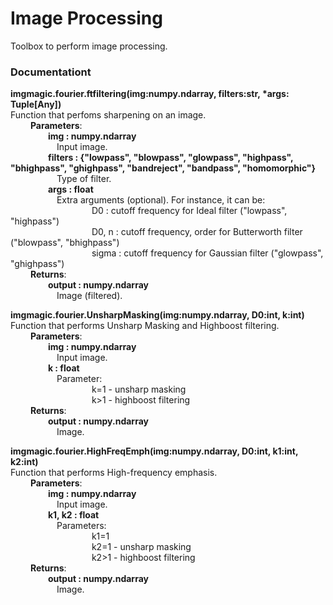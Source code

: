 # Image Processing
Toolbox to perform image processing.

### Documentationt
**imgmagic.fourier.ftfiltering(img:numpy.ndarray, filters:str, *args: Tuple[Any])**<br />
Function that perfoms sharpening on an image.<br />
&emsp;&emsp; **Parameters**:<br />
&emsp;&emsp;&emsp;&emsp; **img : numpy.ndarray**<br />
&emsp;&emsp;&emsp;&emsp;&emsp; Input image.<br />
&emsp;&emsp;&emsp;&emsp; **filters : {"lowpass", "blowpass", "glowpass", "highpass", "bhighpass", "ghighpass", "bandreject", "bandpass", "homomorphic"}**<br />
&emsp;&emsp;&emsp;&emsp;&emsp; Type of filter.<br />
&emsp;&emsp;&emsp;&emsp; **args : float**<br />
&emsp;&emsp;&emsp;&emsp;&emsp; Extra arguments (optional). For instance, it can be:<br />
&emsp;&emsp;&emsp;&emsp;&emsp;&emsp;&emsp;&emsp;&emsp;  D0 : cutoff frequency for Ideal filter ("lowpass", "highpass")<br />
&emsp;&emsp;&emsp;&emsp;&emsp;&emsp;&emsp;&emsp;&emsp;  D0, n : cutoff frequency, order for Butterworth filter ("blowpass", "bhighpass")<br />
&emsp;&emsp;&emsp;&emsp;&emsp;&emsp;&emsp;&emsp;&emsp; sigma : cutoff frequency for Gaussian filter ("glowpass", "ghighpass")<br />
&emsp;&emsp; **Returns**:<br />
&emsp;&emsp;&emsp;&emsp; **output : numpy.ndarray**<br />
&emsp;&emsp;&emsp;&emsp;&emsp; Image (filtered).<br />


**imgmagic.fourier.UnsharpMasking(img:numpy.ndarray, D0:int, k:int)**<br />
Function that performs Unsharp Masking and Highboost filtering.<br />
&emsp;&emsp; **Parameters**:<br />
&emsp;&emsp;&emsp;&emsp; **img : numpy.ndarray**<br />
&emsp;&emsp;&emsp;&emsp;&emsp; Input image.<br />
&emsp;&emsp;&emsp;&emsp; **k : float**<br />
&emsp;&emsp;&emsp;&emsp;&emsp; Parameter:<br />
&emsp;&emsp;&emsp;&emsp;&emsp;&emsp;&emsp;&emsp;&emsp; k=1 - unsharp masking<br />
&emsp;&emsp;&emsp;&emsp;&emsp;&emsp;&emsp;&emsp;&emsp; k>1 - highboost filtering<br />
&emsp;&emsp; **Returns**:<br />
&emsp;&emsp;&emsp;&emsp; **output : numpy.ndarray**<br />
&emsp;&emsp;&emsp;&emsp;&emsp; Image.<br />


**imgmagic.fourier.HighFreqEmph(img:numpy.ndarray, D0:int, k1:int, k2:int)**<br />
Function that performs High-frequency emphasis.<br />
&emsp;&emsp; **Parameters**:<br />
&emsp;&emsp;&emsp;&emsp; **img : numpy.ndarray**<br />
&emsp;&emsp;&emsp;&emsp;&emsp; Input image.<br />
&emsp;&emsp;&emsp;&emsp; **k1, k2 : float**<br />
&emsp;&emsp;&emsp;&emsp;&emsp; Parameters:<br />
&emsp;&emsp;&emsp;&emsp;&emsp;&emsp;&emsp;&emsp;&emsp; k1=1<br />
&emsp;&emsp;&emsp;&emsp;&emsp;&emsp;&emsp;&emsp;&emsp; k2=1 - unsharp masking<br />
&emsp;&emsp;&emsp;&emsp;&emsp;&emsp;&emsp;&emsp;&emsp; k2>1  - highboost filtering<br />
&emsp;&emsp; **Returns**:<br />
&emsp;&emsp;&emsp;&emsp; **output : numpy.ndarray**<br />
&emsp;&emsp;&emsp;&emsp;&emsp; Image.<br />


